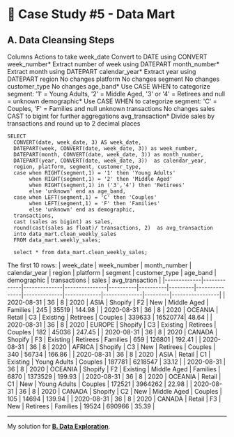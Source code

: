 # 🛒 Case Study #5 - Data Mart
## A. Data Cleansing Steps


Columns	Actions to take
week_date             	Convert to DATE using CONVERT
week_number*	          Extract number of week using DATEPART
month_number*	          Extract month using DATEPART
calendar_year*	        Extract year using DATEPART
region	                No changes
platform	              No changes
segment	                No changes
customer_type	          No changes
age_band*	              Use CASE WHEN to categorize segment: '1' = Young Adults, '2' = Middle                  Aged, '3' or '4' = Retirees and null = unknown
demographic*	          Use CASE WHEN to categorize segment: 'C' = Couples, 'F' = Families and null                    unknown
transactions	          No changes
sales	                  CAST to bigint for further aggregations
avg_transaction*	      Divide sales by transactions and round up to 2 decimal places
                   

```TSQL
SELECT
  CONVERT(date, week_date, 3) AS week_date,
  DATEPART(week, CONVERT(date, week_date, 3)) as week_number,
  DATEPART(month, CONVERT(date, week_date, 3)) as month_number,
  DATEPART(year, CONVERT(date, week_date, 3))  as calendar_year,
  region, platform, segment, customer_type,
  case when RIGHT(segment,1) = '1' then 'Young Adults' 
	   when RIGHT(segment,1) = '2' then 'Middle Aged'
	   when RIGHT(segment,1) in ('3','4') then 'Retirees'
	   else 'unknown' end as age_band,
  case when LEFT(segment,1) = 'C' then 'Couples' 
	   when LEFT(segment,1) = 'F' then 'Families'
	   else 'unknown' end as demographic,
  transactions,
  cast (sales as bigint) as sales,
  round(cast(sales as float)/ transactions, 2)  as avg_transaction
  into data_mart.clean_weekly_sales
  FROM data_mart.weekly_sales;

  select * from data_mart.clean_weekly_sales;
```
The first 10 rows:
| week_date   | week_number | month_number | calendar_year | region   | platform | segment | customer_type | age_band     | demographic | transactions | sales   | avg_transaction |
|-------------|-------------|--------------|---------------|----------|----------|---------|---------------|--------------|-------------|--------------|---------|-----------------|
| 2020-08-31  | 36          | 8            | 2020          | ASIA     | Shopify  | F2      | New           | Middle Aged  | Families    | 245          | 35519   | 144.98          |
| 2020-08-31  | 36          | 8            | 2020          | OCEANIA  | Retail   | C3      | Existing      | Retirees     | Couples     | 339633       | 16520774| 48.64           |
| 2020-08-31  | 36          | 8            | 2020          | EUROPE   | Shopify  | C3      | Existing      | Retirees     | Couples     | 182          | 45036   | 247.45          |
| 2020-08-31  | 36          | 8            | 2020          | CANADA   | Shopify  | F3      | Existing      | Retirees     | Families    | 659          | 126801  | 192.41          |
| 2020-08-31  | 36          | 8            | 2020          | AFRICA   | Shopify  | C3      | New           | Retirees     | Couples     | 340          | 56734   | 166.86          |
| 2020-08-31  | 36          | 8            | 2020          | ASIA     | Retail   | C1      | Existing      | Young Adults | Couples     | 187781       | 6218547 | 33.12           |
| 2020-08-31  | 36          | 8            | 2020          | OCEANIA  | Shopify  | F2      | Existing      | Middle Aged  | Families    | 6870         | 1373529 | 199.93          |
| 2020-08-31  | 36          | 8            | 2020          | OCEANIA  | Retail   | C1      | New           | Young Adults | Couples     | 172521       | 3964262 | 22.98           |
| 2020-08-31  | 36          | 8            | 2020          | CANADA   | Shopify  | C2      | New           | Middle Aged  | Couples     | 105          | 14694   | 139.94          |
| 2020-08-31  | 36          | 8            | 2020          | CANADA   | Retail   | F3      | New           | Retirees     | Families    | 19524        | 690966  | 35.39           |


---
My solution for **[B. Data Exploration](https://github.com/arshirabbani/8-Week-SQL-Challenge/blob/main/Case%20Study%20%235%20-%20Data%20Mart/Solution/B.%20Data%20Exploration.md)**.
